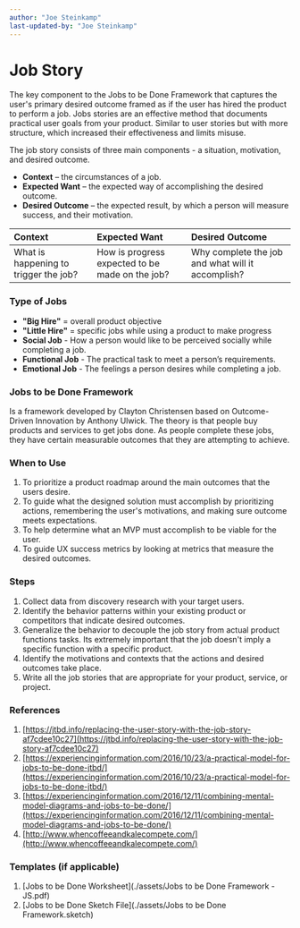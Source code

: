 ```yaml
---
author: "Joe Steinkamp"
last-updated-by: "Joe Steinkamp"
---
```


# Job Story

The key component to the Jobs to be Done Framework that captures the user's primary desired outcome framed as if the user has hired the product to perform a job. Jobs stories are an effective method that documents practical user goals from your product. Similar to user stories but with more structure, which increased their effectiveness and limits misuse.

The job story consists of three main components - a situation, motivation, and desired outcome.

* **Context** – the circumstances of a job.
* **Expected Want** – the expected way of accomplishing the desired outcome.
* **Desired Outcome** – the expected result, by which a person will measure success, and their motivation.

| Context | Expected Want | Desired Outcome |
| :--- | :--- | :--- |
| What is happening to trigger the job? | How is progress expected to be made on the job? | Why complete the job and what will it accomplish? |

### Type of Jobs

* **"Big Hire"** = overall product objective
* **"Little Hire"** = specific jobs while using a product to make progress
* **Social Job** - How a person would like to be perceived socially while completing a job.
* **Functional Job** - The practical task to meet a person’s requirements.
* **Emotional Job** - The feelings a person desires while completing a job.

### Jobs to be Done Framework

Is a framework developed by Clayton Christensen based on Outcome-Driven Innovation by Anthony Ulwick. The theory is that people buy products and services to get jobs done. As people complete these jobs, they have certain measurable outcomes that they are attempting to achieve.

### When to Use

1. To prioritize a product roadmap around the main outcomes that the users desire.
2. To guide what the designed solution must accomplish by prioritizing actions, remembering the user's motivations, and making sure outcome meets expectations.
3. To help determine what an MVP must accomplish to be viable for the user.
4. To guide UX success metrics by looking at metrics that measure the desired outcomes.

### Steps

1. Collect data from discovery research with your target users.
2. Identify the behavior patterns within your existing product or competitors that indicate desired outcomes.
3. Generalize the behavior to decouple the job story from actual product functions tasks.
   Its extremely important that the job doesn't imply a specific function with a specific product.
4. Identify the motivations and contexts that the actions and desired outcomes take place.
5. Write all the job stories that are appropriate for your product, service, or project.

### References

1. [https://jtbd.info/replacing-the-user-story-with-the-job-story-af7cdee10c27](https://jtbd.info/replacing-the-user-story-with-the-job-story-af7cdee10c27)
2. [https://experiencinginformation.com/2016/10/23/a-practical-model-for-jobs-to-be-done-jtbd/](https://experiencinginformation.com/2016/10/23/a-practical-model-for-jobs-to-be-done-jtbd/)
3. [https://experiencinginformation.com/2016/12/11/combining-mental-model-diagrams-and-jobs-to-be-done/](https://experiencinginformation.com/2016/12/11/combining-mental-model-diagrams-and-jobs-to-be-done/)
4. [http://www.whencoffeeandkalecompete.com/](http://www.whencoffeeandkalecompete.com/)

### Templates \(if applicable\)

1. [Jobs to be Done Worksheet](./assets/Jobs to be Done Framework - JS.pdf)
2. [Jobs to be Done Sketch File](./assets/Jobs to be Done Framework.sketch)



